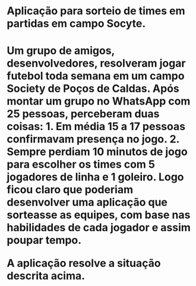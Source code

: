 <h1> Aplicação para sorteio de times em partidas em campo Socyte.<h1>
    

<p> Um grupo de amigos, desenvolvedores, resolveram jogar futebol toda semana em um campo Society de
Poços de Caldas.
Após montar um grupo no WhatsApp com 25 pessoas, perceberam duas coisas:
1. Em média 15 a 17 pessoas confirmavam presença no jogo.
2. Sempre perdiam 10 minutos de jogo para escolher os times com 5 jogadores de linha e 1 goleiro.
Logo ficou claro que poderiam desenvolver uma aplicação que sorteasse as equipes, com base nas
habilidades de cada jogador e assim poupar tempo.
    
</p>

<p>A aplicação resolve a situação descrita acima. </p>
